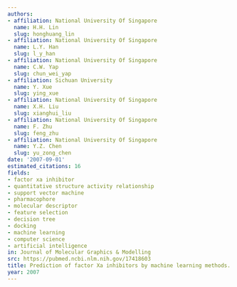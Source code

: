 ```yaml
---
authors:
- affiliation: National University Of Singapore
  name: H.H. Lin
  slug: honghuang_lin
- affiliation: National University Of Singapore
  name: L.Y. Han
  slug: l_y_han
- affiliation: National University Of Singapore
  name: C.W. Yap
  slug: chun_wei_yap
- affiliation: Sichuan University
  name: Y. Xue
  slug: ying_xue
- affiliation: National University Of Singapore
  name: X.H. Liu
  slug: xianghui_liu
- affiliation: National University Of Singapore
  name: F. Zhu
  slug: feng_zhu
- affiliation: National University Of Singapore
  name: Y.Z. Chen
  slug: yu_zong_chen
date: '2007-09-01'
estimated_citations: 16
fields:
- factor xa inhibitor
- quantitative structure activity relationship
- support vector machine
- pharmacophore
- molecular descriptor
- feature selection
- decision tree
- docking
- machine learning
- computer science
- artificial intelligence
in: Journal of Molecular Graphics & Modelling
src: https://pubmed.ncbi.nlm.nih.gov/17418603
title: Prediction of factor Xa inhibitors by machine learning methods.
year: 2007
---
```

